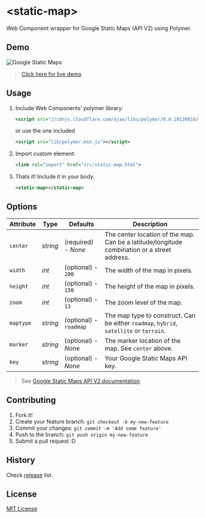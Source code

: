 # &lt;static-map&gt;

Web Component wrapper for Google Static Maps (API V2) using Polymer.

## Demo

![Google Static Maps](http://s28.postimg.org/wok1ycpzh/staticmap.png)

> [Click here for live demo](http://umarsheikh13.github.io/google-static-maps-element).

## Usage

1. Include Web Components' polymer library:

	```xml
	<script src="//cdnjs.cloudflare.com/ajax/libs/polymer/0.0.20130816/polymer.min.js"></script>
	```
	or use the one included
	```xml
	<script src="lib/polymer.min.js"></script>
	```

2. Import custom element:

	```xml
	<link rel="import" href="src/static-map.html">
	```

3. Thats it! Include it in your body.

	```xml
	<static-map></static-map>
	```

## Options

Attribute   | Type		| Defaults					| Description
---         | ---		| ---						| ---
`center`	| *string*	| (required) - *None*		| The center location of the map. Can be a latitude/longitude combination or a street address.
`width`		| *int*		| (optional) - `200`		| The width of the map in pixels.
`height`	| *int*		| (optional) - `150`		| The height of the map in pixels.
`zoom`      | *int*		| (optional) - `13`			| The zoom level of the map.
`maptype`	| *string*	| (optional) - `roadmap`	| The map type to construct. Can be either `roadmap`, `hybrid`, `satellite` or `terrain`.
`marker`	| *string*	| (optional) - *None*		| The marker location of the map. See `center` above.
`key`		| *string*	| (optional) - *None*		| Your Google Static Maps API key.

> See [Google Static Maps API V2 documentation](https://developers.google.com/maps/documentation/staticmaps/).

## Contributing

1. Fork it!
2. Create your feature branch: `git checkout -b my-new-feature`
3. Commit your changes: `git commit -m 'Add some feature'`
4. Push to the branch: `git push origin my-new-feature`
5. Submit a pull request :D

## History

Check [release](https://github.com/umarsheikh13/google-static-maps-element/releases) list.

## License

[MIT License](http://opensource.org/licenses/MIT)
